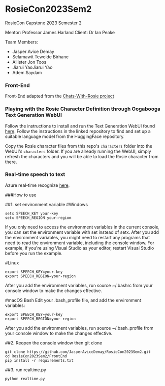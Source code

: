 # RosieCon2023Sem2
RosieCon Capstone 2023 Semester 2

Mentor: Professor James Harland
Client: Dr Ian Peake

Team Members:
- Jasper Avice Demay
- Selamawit Tewelde Birhane
- Allister Jon Toos
- Jiarui YaoJiarui Yao
- Adem Saydam

### Front-End
Front-End adapted from the [Chats-With-Rosie project](https://github.com/Chats-With-Rosie/rosie-front-end)


### Playing with the Rosie Character Definition through Oogabooga Text Generation WebUI
Follow the instructions to install and run the Text Generation WebUI found [here](https://github.com/oobabooga/text-generation-webui). Follow the instructions in the linked repository to find and set up a suitable language model from the HuggingFace repository.


Copy the Rosie character files from this repo's `characters` folder into the WebUI's `characters` folder. If you are already running the WebUI, simply refresh the characters and you will be able to load the Rosie character from there.

### Real-time speech to text
Azure real-time recognize [here](https://learn.microsoft.com/en-au/azure/ai-services/speech-service/how-to-recognize-speech?pivots=programming-language-python#use-continuous-recognition).



###How to use

##1. set environment variable
#Windows
```
setx SPEECH_KEY your-key
setx SPEECH_REGION your-region
```
If you only need to access the environment variables in the current console, you can set the environment variable with set instead of setx.
After you add the environment variables, you might need to restart any programs that need to read the environment variable, including the console window. For example, if you're using Visual Studio as your editor, restart Visual Studio before you run the example.

#Linux
```
export SPEECH_KEY=your-key
export SPEECH_REGION=your-region
```
After you add the environment variables, run source ~/.bashrc from your console window to make the changes effective.

#macOS
Bash
Edit your .bash_profile file, and add the environment variables:
```
export SPEECH_KEY=your-key
export SPEECH_REGION=your-region
```
After you add the environment variables, run source ~/.bash_profile from your console window to make the changes effective.

##2. Reopen the console window then git clone
```
git clone https://github.com/JasperAviceDemay/RosieCon2023Sem2.git
cd RosieCon2023Sem2/FrontEnd
pip install -r requirements.txt
```
##3. run realtime.py
```
python realtime.py
```
